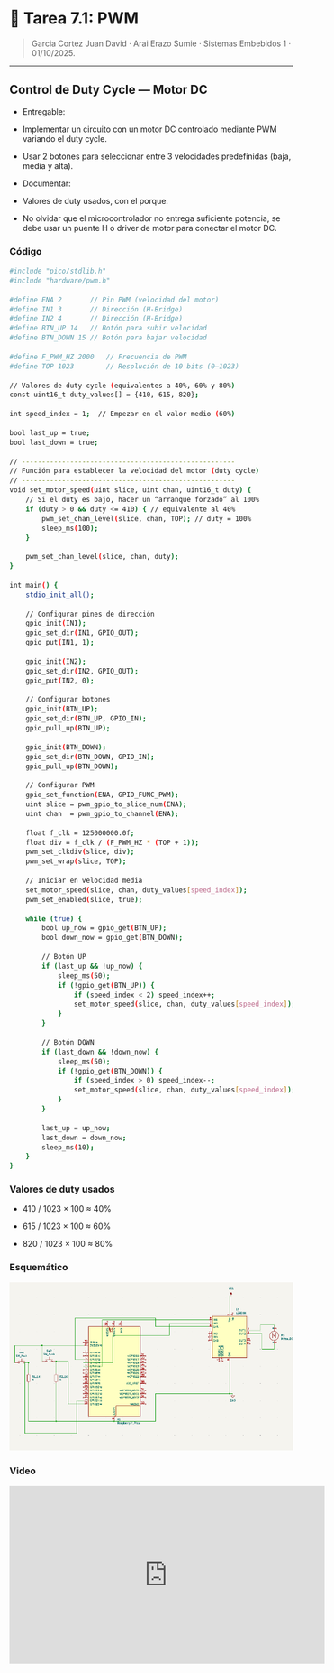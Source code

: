 # 🤖 Tarea 7.1: PWM
> Garcia Cortez Juan David · Arai Erazo Sumie ·  Sistemas Embebidos 1  ·  01/10/2025.

--- 
## Control de Duty Cycle — Motor DC
* Entregable: 
* Implementar un circuito con un motor DC controlado mediante PWM  variando el duty cycle. 
* Usar 2 botones para seleccionar entre 3 velocidades predefinidas (baja, media y alta).

* Documentar:

* Valores de duty usados, con el porque.
* No olvidar que el microcontrolador no entrega suficiente potencia, se debe usar un puente H o driver de motor para conectar el motor DC.

### Código
```bash
#include "pico/stdlib.h"
#include "hardware/pwm.h"

#define ENA 2       // Pin PWM (velocidad del motor)
#define IN1 3       // Dirección (H-Bridge)
#define IN2 4       // Dirección (H-Bridge)
#define BTN_UP 14   // Botón para subir velocidad
#define BTN_DOWN 15 // Botón para bajar velocidad

#define F_PWM_HZ 2000   // Frecuencia de PWM
#define TOP 1023        // Resolución de 10 bits (0–1023)

// Valores de duty cycle (equivalentes a 40%, 60% y 80%)
const uint16_t duty_values[] = {410, 615, 820};

int speed_index = 1;  // Empezar en el valor medio (60%)

bool last_up = true;
bool last_down = true;

// -----------------------------------------------------
// Función para establecer la velocidad del motor (duty cycle)
// -----------------------------------------------------
void set_motor_speed(uint slice, uint chan, uint16_t duty) {
    // Si el duty es bajo, hacer un “arranque forzado” al 100%
    if (duty > 0 && duty <= 410) { // equivalente al 40%
        pwm_set_chan_level(slice, chan, TOP); // duty = 100%
        sleep_ms(100);
    }

    pwm_set_chan_level(slice, chan, duty);
}

int main() {
    stdio_init_all();

    // Configurar pines de dirección
    gpio_init(IN1);
    gpio_set_dir(IN1, GPIO_OUT);
    gpio_put(IN1, 1);

    gpio_init(IN2);
    gpio_set_dir(IN2, GPIO_OUT);
    gpio_put(IN2, 0);

    // Configurar botones
    gpio_init(BTN_UP);
    gpio_set_dir(BTN_UP, GPIO_IN);
    gpio_pull_up(BTN_UP);

    gpio_init(BTN_DOWN);
    gpio_set_dir(BTN_DOWN, GPIO_IN);
    gpio_pull_up(BTN_DOWN);

    // Configurar PWM
    gpio_set_function(ENA, GPIO_FUNC_PWM);
    uint slice = pwm_gpio_to_slice_num(ENA);
    uint chan  = pwm_gpio_to_channel(ENA);

    float f_clk = 125000000.0f;
    float div = f_clk / (F_PWM_HZ * (TOP + 1));
    pwm_set_clkdiv(slice, div);
    pwm_set_wrap(slice, TOP);

    // Iniciar en velocidad media
    set_motor_speed(slice, chan, duty_values[speed_index]);
    pwm_set_enabled(slice, true);

    while (true) {
        bool up_now = gpio_get(BTN_UP);
        bool down_now = gpio_get(BTN_DOWN);

        // Botón UP
        if (last_up && !up_now) {
            sleep_ms(50);
            if (!gpio_get(BTN_UP)) {
                if (speed_index < 2) speed_index++;
                set_motor_speed(slice, chan, duty_values[speed_index]);
            }
        }

        // Botón DOWN
        if (last_down && !down_now) {
            sleep_ms(50);
            if (!gpio_get(BTN_DOWN)) {
                if (speed_index > 0) speed_index--;
                set_motor_speed(slice, chan, duty_values[speed_index]);
            }
        }

        last_up = up_now;
        last_down = down_now;
        sleep_ms(10);
    }
}
```

### Valores de duty usados
*  410 / 1023 × 100 ≈ 40%

* 615 / 1023 × 100 ≈ 60%

* 820 / 1023 × 100 ≈ 80%

### Esquemático
![Esquemático](imgs/T71ESQ.png)

### Video
<iframe width="560" height="315" src="https://www.youtube.com/embed/pIVArhZPAX4" frameborder="0" allowfullscreen></iframe>
